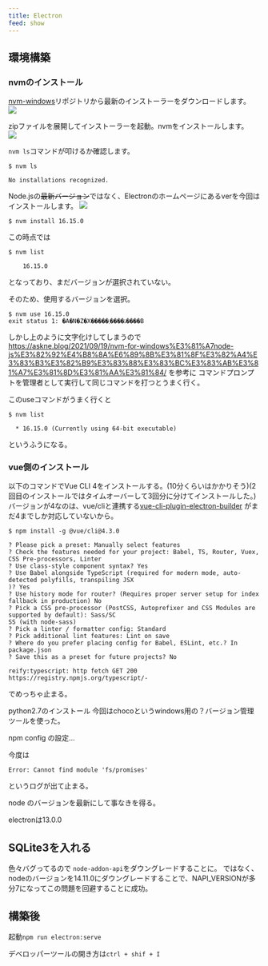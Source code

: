 ```yaml
---
title: Electron
feed: show
---
```

## 環境構築

### nvmのインストール
[nvm-windows](https://github.com/coreybutler/nvm-windows#node-version-manager-nvm-for-windows)リポジトリから最新のインストーラーをダウンロードします。  
![](https://storage.googleapis.com/zenn-user-upload/8s0w223dty7me35cxcegakdqkos1)

zipファイルを展開してインストーラーを起動。nvmをインストールします。  
![](https://storage.googleapis.com/zenn-user-upload/nlixmf2m1bdrd9ef43p86gg50zt4)

`nvm ls`コマンドが叩けるか確認します。
```
$ nvm ls

No installations recognized.
```

Node.jsの~~最新バージョン~~ではなく、Electronのホームページにあるverを今回はインストールします。
![](./Img/Pasted-image-20220827213104.png)
```
$ nvm install 16.15.0
```

この時点では
```
$ nvm list

    16.15.0
```
となっており、まだバージョンが選択されていない。

そのため、使用するバージョンを選択。
```
$ nvm use 16.15.0
exit status 1: �A�N�Z�X�����ۂ����܂����B
```
しかし上のように文字化けしてしまうので
https://askne.blog/2021/09/19/nvm-for-windows%E3%81%A7node-js%E3%82%92%E4%B8%8A%E6%89%8B%E3%81%8F%E3%82%A4%E3%83%B3%E3%82%B9%E3%83%88%E3%83%BC%E3%83%AB%E3%81%A7%E3%81%8D%E3%81%AA%E3%81%84/
を参考に
コマンドプロンプトを管理者として実行して同じコマンドを打つとうまく行く。

このuseコマンドがうまく行くと
```
$ nvm list

  * 16.15.0 (Currently using 64-bit executable)
```
というふうになる。


### vue側のインストール
以下のコマンドでVue CLI 4をインストールする。(10分くらいはかかりそう)(2回目のインストールではタイムオーバーして3回分に分けてインストールした。)
バージョンが4なのは、vue/cliと連携する[vue-cli-plugin-electron-builder](https://github.com/nklayman/vue-cli-plugin-electron-builder) がまだ4までしか対応していないから。
```
$ npm install -g @vue/cli@4.3.0
```

```
? Please pick a preset: Manually select features
? Check the features needed for your project: Babel, TS, Router, Vuex, CSS Pre-processors, Linter   
? Use class-style component syntax? Yes
? Use Babel alongside TypeScript (required for modern mode, auto-detected polyfills, transpiling JSX
)? Yes
? Use history mode for router? (Requires proper server setup for index fallback in production) No   
? Pick a CSS pre-processor (PostCSS, Autoprefixer and CSS Modules are supported by default): Sass/SC
SS (with node-sass)
? Pick a linter / formatter config: Standard
? Pick additional lint features: Lint on save
? Where do you prefer placing config for Babel, ESLint, etc.? In package.json
? Save this as a preset for future projects? No
```

```
reify:typescript: http fetch GET 200 https://registry.npmjs.org/typescript/-
```
でめっちゃ止まる。

python2.7のインストール
今回はchocoというwindows用の？バージョン管理ツールを使った。

npm config の設定…


今度は
```
Error: Cannot find module 'fs/promises'
```
というログが出て止まる。

node のバージョンを最新にして事なきを得る。

electronは13.0.0

## SQLite3を入れる

色々バグってるので
`node-addon-api`をダウングレードすることに。
ではなく、nodeのバージョンを14.11.0にダウングレードすることで、NAPI_VERSIONが多分7になってこの問題を回避することに成功。
## 構築後
起動`npm run electron:serve`

デベロッパーツールの開き方は`ctrl + shif + I`
